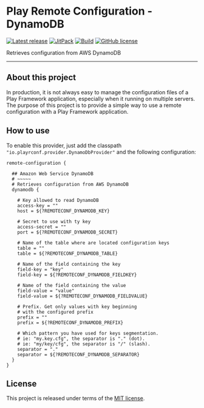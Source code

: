 # Play Remote Configuration - DynamoDB


[![Latest release](https://img.shields.io/badge/latest_release-18.12-orange.svg)](https://github.com/play-rconf/play-rconf-dynamodb/releases)
[![JitPack](https://img.shields.io/badge/JitPack-release~18.12-brightgreen.svg)](https://jitpack.io/#play-rconf/play-rconf-dynamodb)
[![Build](https://api.travis-ci.org/play-rconf/play-rconf-dynamodb.svg?branch=master)](https://travis-ci.org/play-rconf/play-rconf-dynamodb)
[![GitHub license](https://img.shields.io/badge/license-MIT-blue.svg)](https://raw.githubusercontent.com/play-rconf/play-rconf-dynamodb/master/LICENSE)

Retrieves configuration from AWS DynamoDB
*****

## About this project
In production, it is not always easy to manage the configuration files of a
Play Framework application, especially when it running on multiple servers.
The purpose of this project is to provide a simple way to use a remote
configuration with a Play Framework application.



## How to use

To enable this provider, just add the classpath `"io.playrconf.provider.DynamoDbProvider"`
and the following configuration:

```hocon
remote-configuration {

  ## Amazon Web Service DynamoDB
  # ~~~~~
  # Retrieves configuration from AWS DynamoDB
  dynamodb {

    # Key allowed to read DynamoDB
    access-key = ""
    host = ${?REMOTECONF_DYNAMODB_KEY}

    # Secret to use with ty key
    access-secret = ""
    port = ${?REMOTECONF_DYNAMODB_SECRET}

    # Name of the table where are located configuration keys
    table = ""
    table = ${?REMOTECONF_DYNAMODB_TABLE}

    # Name of the field containing the key
    field-key = "key"
    field-key = ${?REMOTECONF_DYNAMODB_FIELDKEY}

    # Name of the field containing the value
    field-value = "value"
    field-value = ${?REMOTECONF_DYNAMODB_FIELDVALUE}

    # Prefix. Get only values with key beginning
    # with the configured prefix
    prefix = ""
    prefix = ${?REMOTECONF_DYNAMODB_PREFIX}

    # Which pattern you have used for keys segmentation.
    # ie: "my.key.cfg", the separator is "." (dot).
    # ie: "my/key/cfg", the separator is "/" (slash).
    separator = "."
    separator = ${?REMOTECONF_DYNAMODB_SEPARATOR}
  }
}
```



## License
This project is released under terms of the [MIT license](https://raw.githubusercontent.com/play-rconf/play-rconf-dynamodb/master/LICENSE).
